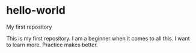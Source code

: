 # hello-world
My first repository


This is my first repository. I am a beginner when it comes to all this. I want to learn more. Practice makes better. 
